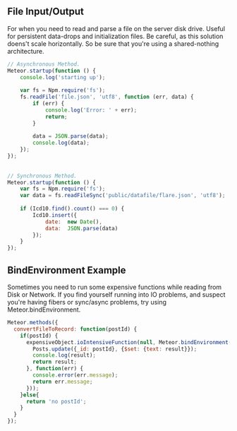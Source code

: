 ## File Input/Output
For when you need to read and parse a file on the server disk drive.  Useful for persistent data-drops and initialization files.  Be careful, as this solution doens't scale horizontally.  So be sure that you're using a shared-nothing architecture.  

````js
// Asynchronous Method.
Meteor.startup(function () {
    console.log('starting up');
 
    var fs = Npm.require('fs');
    fs.readFile('file.json', 'utf8', function (err, data) {
        if (err) {
            console.log('Error: ' + err);
            return;
        }
 
        data = JSON.parse(data);
        console.log(data);
    });
});
 
 
// Synchronous Method.
Meteor.startup(function () {
    var fs = Npm.require('fs');
    var data = fs.readFileSync('public/datafile/flare.json', 'utf8');
 
    if (Icd10.find().count() === 0) {
        Icd10.insert({
            date:  new Date(),
            data:  JSON.parse(data)
        });
    }
});
````

## BindEnvironment Example  

Sometimes you need to run some expensive functions while reading from Disk or Network.  If you find yourself running into IO problems, and suspect you're having fibers or sync/async problems, try using Meteor.bindEnvironment.  
````js
Meteor.methods({
  convertFileToRecord: function(postId) {
    if(postId) {
      expensiveObject.ioIntensiveFunction(null, Meteor.bindEnvironment(function(result) {
        Posts.update({_id: postId}, {$set: {text: result}});
        console.log(result);
        return result;
      }, function(err) {
        console.error(err.message);
        return err.message;
      }));
    }else{
      return 'no postId';
    }
  }
});
````


